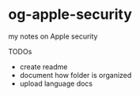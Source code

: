 # og-apple-security
my notes on Apple security 


TODOs

- create readme 
- document how folder is organized
- upload language docs

